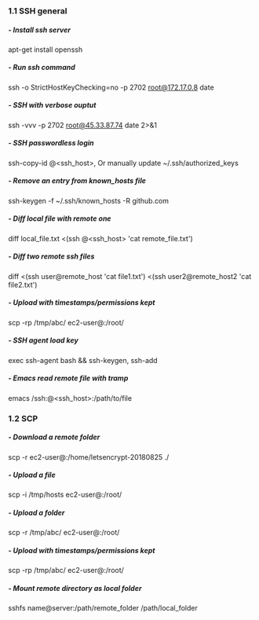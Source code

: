 ### 1.1 SSH general

##### - Install ssh server	

   apt-get install openssh
   
##### - Run ssh command	

   ssh -o StrictHostKeyChecking=no -p 2702 root@172.17.0.8 date
   
##### - SSH with verbose ouptut	

   ssh -vvv -p 2702 root@45.33.87.74 date 2>&1
   
##### - SSH passwordless login	

   ssh-copy-id <username>@<ssh_host>, Or manually update ~/.ssh/authorized_keys
     
##### - Remove an entry from known_hosts file	
     
   ssh-keygen -f ~/.ssh/known_hosts -R github.com
   
##### - Diff local file with remote one	
   
   diff local_file.txt <(ssh <username>@<ssh_host> 'cat remote_file.txt')
     
##### - Diff two remote ssh files	
    
   diff <(ssh user@remote_host 'cat file1.txt') <(ssh user2@remote_host2 'cat file2.txt')
    
##### - Upload with timestamps/permissions kept	
   
   scp -rp /tmp/abc/ ec2-user@<ssh-host>:/root/
##### - SSH agent load key	

   exec ssh-agent bash && ssh-keygen, ssh-add
##### - Emacs read remote file with tramp	

   emacs /ssh:<username>@<ssh_host>:/path/to/file
     
     
### 1.2 SCP

##### - Download a remote folder	

scp -r ec2-user@<ssh-host>:/home/letsencrypt-20180825 ./

##### - Upload a file	

scp -i <ssh-keyfile> /tmp/hosts ec2-user@<ssh-host>:/root/

##### - Upload a folder	

scp -r /tmp/abc/ ec2-user@<ssh-host>:/root/

##### - Upload with timestamps/permissions kept	

scp -rp /tmp/abc/ ec2-user@<ssh-host>:/root/

##### - Mount remote directory as local folder	

sshfs name@server:/path/remote_folder /path/local_folder
